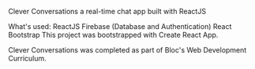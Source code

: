 Clever Conversations
a real-time chat app built with ReactJS

What's used:
ReactJS
Firebase (Database and Authentication)
React Bootstrap
This project was bootstrapped with Create React App.

Clever Conversations was completed as part of Bloc's Web Development Curriculum.
